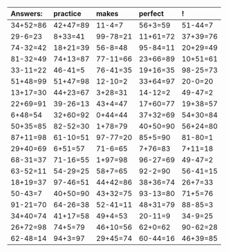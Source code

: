 | Answers: | practice | makes | perfect | ! |
| :--- | :--- | :--- | :--- | :--- |
| 34+52=86 | 42+47=89 | 11-4=7 | 56+3=59 | 51-44=7 | 
| 29-6=23 | 8+33=41 | 99-78=21 | 11+61=72 | 37+39=76 | 
| 74-32=42 | 18+21=39 | 56-8=48 | 95-84=11 | 20+29=49 | 
| 81-32=49 | 74+13=87 | 77-11=66 | 23+66=89 | 10+51=61 | 
| 33-11=22 | 46-41=5 | 76-41=35 | 19+16=35 | 98-25=73 | 
| 51+48=99 | 51+47=98 | 12-10=2 | 33+64=97 | 20-0=20 | 
| 13+17=30 | 44+23=67 | 3+28=31 | 14-12=2 | 49-47=2 | 
| 22+69=91 | 39-26=13 | 43+4=47 | 17+60=77 | 19+38=57 | 
| 6+48=54 | 32+60=92 | 0+44=44 | 37+32=69 | 54+30=84 | 
| 50+35=85 | 82-52=30 | 1+78=79 | 40+50=90 | 56+24=80 | 
| 87+11=98 | 61-10=51 | 97-77=20 | 85+5=90 | 81-80=1 | 
| 29+40=69 | 6+51=57 | 71-6=65 | 7+76=83 | 7+11=18 | 
| 68-31=37 | 71-16=55 | 1+97=98 | 96-27=69 | 49-47=2 | 
| 63-52=11 | 54-29=25 | 58+7=65 | 92-2=90 | 56-41=15 | 
| 18+19=37 | 97-46=51 | 44+42=86 | 38+36=74 | 26+7=33 | 
| 50-43=7 | 40+50=90 | 43+32=75 | 93-13=80 | 71+5=76 | 
| 91-21=70 | 64-26=38 | 52-41=11 | 48+31=79 | 88-85=3 | 
| 34+40=74 | 41+17=58 | 49+4=53 | 20-11=9 | 34-9=25 | 
| 26+72=98 | 74+5=79 | 46+10=56 | 62+0=62 | 90-62=28 | 
| 62-48=14 | 94+3=97 | 29+45=74 | 60-44=16 | 46+39=85 | 
